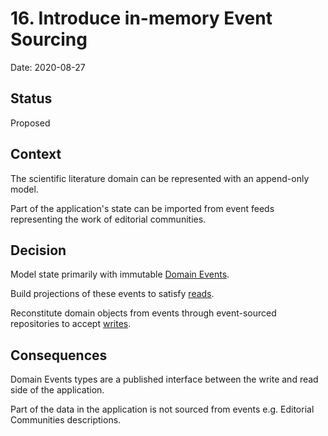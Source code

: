 # 16. Introduce in-memory Event Sourcing

Date: 2020-08-27

## Status

Proposed

## Context

The scientific literature domain can be represented with an append-only model.

Part of the application's state can be imported from event feeds representing the work of editorial communities.

## Decision

Model state primarily with immutable [Domain Events][Event Sourcing].

Build projections of these events to satisfy [reads][CQRS].

Reconstitute domain objects from events through event-sourced repositories to accept [writes][CQRS].

## Consequences

Domain Events types are a published interface between the write and read side of the application.

Part of the data in the application is not sourced from events e.g. Editorial Communities descriptions.

[Event Sourcing]: https://docs.microsoft.com/en-us/azure/architecture/patterns/event-sourcing
[CQRS]: https://www.martinfowler.com/bliki/CQRS.html

